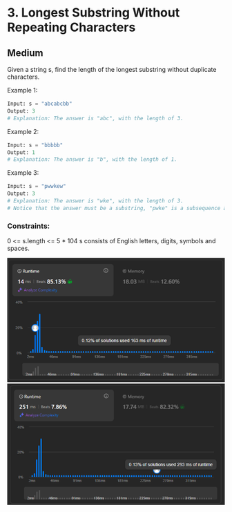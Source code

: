 # 3. Longest Substring Without Repeating Characters
## Medium

Given a string s, find the length of the longest substring without duplicate characters.

Example 1:
```python
Input: s = "abcabcbb"
Output: 3
# Explanation: The answer is "abc", with the length of 3.
```

Example 2:
```python
Input: s = "bbbbb"
Output: 1
# Explanation: The answer is "b", with the length of 1.
```

Example 3:
```python
Input: s = "pwwkew"
Output: 3
# Explanation: The answer is "wke", with the length of 3.
# Notice that the answer must be a substring, "pwke" is a subsequence and not a substring.
```

### Constraints:

0 <= s.length <= 5 * 104
s consists of English letters, digits, symbols and spaces.


![Для эффективного решения](../result_img/img.png)  
![Для неэффективного решения](../result_img/img_1.png)